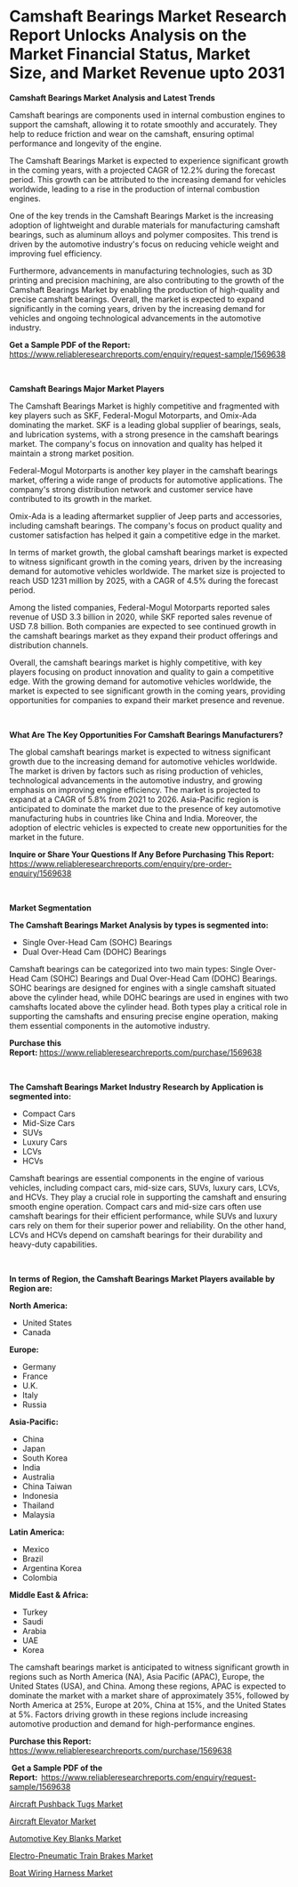 <p><h1>Camshaft Bearings Market Research Report Unlocks Analysis on the Market Financial Status, Market Size, and Market Revenue upto 2031</h1></p><p><strong>Camshaft Bearings Market Analysis and Latest Trends</strong></p>
<p><p>Camshaft bearings are components used in internal combustion engines to support the camshaft, allowing it to rotate smoothly and accurately. They help to reduce friction and wear on the camshaft, ensuring optimal performance and longevity of the engine.</p><p>The Camshaft Bearings Market is expected to experience significant growth in the coming years, with a projected CAGR of 12.2% during the forecast period. This growth can be attributed to the increasing demand for vehicles worldwide, leading to a rise in the production of internal combustion engines.</p><p>One of the key trends in the Camshaft Bearings Market is the increasing adoption of lightweight and durable materials for manufacturing camshaft bearings, such as aluminum alloys and polymer composites. This trend is driven by the automotive industry's focus on reducing vehicle weight and improving fuel efficiency.</p><p>Furthermore, advancements in manufacturing technologies, such as 3D printing and precision machining, are also contributing to the growth of the Camshaft Bearings Market by enabling the production of high-quality and precise camshaft bearings. Overall, the market is expected to expand significantly in the coming years, driven by the increasing demand for vehicles and ongoing technological advancements in the automotive industry.</p></p>
<p><strong>Get a Sample PDF of the Report:&nbsp;</strong> <a href="https://www.reliableresearchreports.com/enquiry/request-sample/1569638">https://www.reliableresearchreports.com/enquiry/request-sample/1569638</a></p>
<p>&nbsp;</p>
<p><strong>Camshaft Bearings Major Market Players</strong></p>
<p><p>The Camshaft Bearings Market is highly competitive and fragmented with key players such as SKF, Federal-Mogul Motorparts, and Omix-Ada dominating the market. SKF is a leading global supplier of bearings, seals, and lubrication systems, with a strong presence in the camshaft bearings market. The company's focus on innovation and quality has helped it maintain a strong market position.</p><p>Federal-Mogul Motorparts is another key player in the camshaft bearings market, offering a wide range of products for automotive applications. The company's strong distribution network and customer service have contributed to its growth in the market.</p><p>Omix-Ada is a leading aftermarket supplier of Jeep parts and accessories, including camshaft bearings. The company's focus on product quality and customer satisfaction has helped it gain a competitive edge in the market.</p><p>In terms of market growth, the global camshaft bearings market is expected to witness significant growth in the coming years, driven by the increasing demand for automotive vehicles worldwide. The market size is projected to reach USD 1231 million by 2025, with a CAGR of 4.5% during the forecast period.</p><p>Among the listed companies, Federal-Mogul Motorparts reported sales revenue of USD 3.3 billion in 2020, while SKF reported sales revenue of USD 7.8 billion. Both companies are expected to see continued growth in the camshaft bearings market as they expand their product offerings and distribution channels.</p><p>Overall, the camshaft bearings market is highly competitive, with key players focusing on product innovation and quality to gain a competitive edge. With the growing demand for automotive vehicles worldwide, the market is expected to see significant growth in the coming years, providing opportunities for companies to expand their market presence and revenue.</p></p>
<p>&nbsp;</p>
<p><strong>What Are The Key Opportunities For Camshaft Bearings Manufacturers?</strong></p>
<p><p>The global camshaft bearings market is expected to witness significant growth due to the increasing demand for automotive vehicles worldwide. The market is driven by factors such as rising production of vehicles, technological advancements in the automotive industry, and growing emphasis on improving engine efficiency. The market is projected to expand at a CAGR of 5.8% from 2021 to 2026. Asia-Pacific region is anticipated to dominate the market due to the presence of key automotive manufacturing hubs in countries like China and India. Moreover, the adoption of electric vehicles is expected to create new opportunities for the market in the future.</p></p>
<p><strong>Inquire or Share Your Questions If Any Before Purchasing This Report:</strong> <a href="https://www.reliableresearchreports.com/enquiry/pre-order-enquiry/1569638">https://www.reliableresearchreports.com/enquiry/pre-order-enquiry/1569638</a></p>
<p>&nbsp;</p>
<p><strong>Market Segmentation</strong></p>
<p><strong>The Camshaft Bearings Market Analysis by types is segmented into:</strong></p>
<p><ul><li>Single Over-Head Cam (SOHC) Bearings</li><li>Dual Over-Head Cam (DOHC) Bearings</li></ul></p>
<p><p>Camshaft bearings can be categorized into two main types: Single Over-Head Cam (SOHC) Bearings and Dual Over-Head Cam (DOHC) Bearings. SOHC bearings are designed for engines with a single camshaft situated above the cylinder head, while DOHC bearings are used in engines with two camshafts located above the cylinder head. Both types play a critical role in supporting the camshafts and ensuring precise engine operation, making them essential components in the automotive industry.</p></p>
<p><strong>Purchase this Report:&nbsp;</strong><a href="https://www.reliableresearchreports.com/purchase/1569638">https://www.reliableresearchreports.com/purchase/1569638</a></p>
<p>&nbsp;</p>
<p><strong>The Camshaft Bearings Market Industry Research by Application is segmented into:</strong></p>
<p><ul><li>Compact Cars</li><li>Mid-Size Cars</li><li>SUVs</li><li>Luxury Cars</li><li>LCVs</li><li>HCVs</li></ul></p>
<p><p>Camshaft bearings are essential components in the engine of various vehicles, including compact cars, mid-size cars, SUVs, luxury cars, LCVs, and HCVs. They play a crucial role in supporting the camshaft and ensuring smooth engine operation. Compact cars and mid-size cars often use camshaft bearings for their efficient performance, while SUVs and luxury cars rely on them for their superior power and reliability. On the other hand, LCVs and HCVs depend on camshaft bearings for their durability and heavy-duty capabilities.</p></p>
<p>&nbsp;</p>
<p><strong>In terms of Region, the Camshaft Bearings Market Players available by Region are:</strong></p>
<p>
    <p> <strong> North America: </strong>
        <ul>
            <li>United States</li>
            <li>Canada</li>
        </ul>
        </p> 
    <p> <strong> Europe: </strong>
        <ul>
            <li>Germany</li>
            <li>France</li>
            <li>U.K.</li>
            <li>Italy</li>
            <li>Russia</li>
        </ul>
        </p> 
    <p> <strong> Asia-Pacific: </strong>
        <ul>
            <li>China</li>
            <li>Japan</li>
            <li>South Korea</li>
            <li>India</li>
            <li>Australia</li>
            <li>China Taiwan</li>
            <li>Indonesia</li>
            <li>Thailand</li>
            <li>Malaysia</li>
        </ul>
        </p> 
    <p> <strong> Latin America: </strong>
        <ul>
            <li>Mexico</li>
            <li>Brazil</li>
            <li>Argentina Korea</li>
            <li>Colombia</li>
        </ul>
        </p> 
    <p> <strong> Middle East & Africa: </strong>
        <ul>
            <li>Turkey</li>
            <li>Saudi</li>
            <li>Arabia</li>
            <li>UAE</li>
            <li>Korea</li>
        </ul>
    </p>
    </p>
<p><p>The camshaft bearings market is anticipated to witness significant growth in regions such as North America (NA), Asia Pacific (APAC), Europe, the United States (USA), and China. Among these regions, APAC is expected to dominate the market with a market share of approximately 35%, followed by North America at 25%, Europe at 20%, China at 15%, and the United States at 5%. Factors driving growth in these regions include increasing automotive production and demand for high-performance engines.</p></p>
<p><strong>Purchase this Report: </strong><a href="https://www.reliableresearchreports.com/purchase/1569638">https://www.reliableresearchreports.com/purchase/1569638</a></p>
<p>&nbsp;<strong>Get a Sample PDF of the Report:&nbsp;&nbsp;</strong><a href="https://www.reliableresearchreports.com/enquiry/request-sample/1569638">https://www.reliableresearchreports.com/enquiry/request-sample/1569638</a></p>
<p><strong></strong></p>
<p><p><a href="https://github.com/ashepherd82/Market-Research-Report-List-3/blob/main/aircraft-pushback-tugs-market.md">Aircraft Pushback Tugs Market</a></p><p><a href="https://github.com/myacatherineblakecaczo9vcsw/Market-Research-Report-List-1/blob/main/aircraft-elevator-market.md">Aircraft Elevator Market</a></p><p><a href="https://github.com/okotobwrhuteie/Market-Research-Report-List-1/blob/main/automotive-key-blanks-market.md">Automotive Key Blanks Market</a></p><p><a href="https://github.com/irfadac/Market-Research-Report-List-2/blob/main/electro-pneumatic-train-brakes-market.md">Electro-Pneumatic Train Brakes Market</a></p><p><a href="https://github.com/ashepherd82/Market-Research-Report-List-3/blob/main/boat-wiring-harness-market.md">Boat Wiring Harness Market</a></p></p>